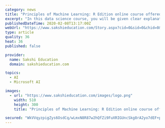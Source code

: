 ```yaml
---
category: news
title: "Principles of Machine Learning: R Edition online course offered by Microsoft"
excerpt: "In this data science course, you will be given clear explanations of machine learning theory combined with practical scenarios and hands-on experience building, validating, and deploying machine learning models. You will learn how to build and derive insights from these models using R, and Azure Notebooks."
publishedDateTime: 2020-02-08T13:17:00Z
webUrl: "https://www.sakshieducation.com/Story.aspx?cid=0&sid=0&chid=0&tid=0&nid=257642"
type: article
quality: 36
heat: 36
published: false

provider:
  name: Sakshi Education
  domain: sakshieducation.com

topics:
  - AI
  - Microsoft AI

images:
  - url: "https://www.sakshieducation.com/images/logo.png"
    width: 510
    height: 300
    title: "Principles of Machine Learning: R Edition online course offered by Microsoft"

secured: "WkVVqyzpigZys6OsdCq/wLmxN8R87w2hQfZi9FuXRIGUncSkg8rA2yo7dEF+ptiH2jBTm35hLkYK0HahxR2wEH5tYelAYEI6kccoMVGncwx+v/Kf/7m/ga5yWVWpbHXQccE+MqZjmz67ZRjCb6Mz2PCmo8Vw08kUfCIaN1QEdeKC+mEKXdfx1v3GyRSzdVTF9eNAaIsT2H7STcNx/5TiBbZXlcTAfLs0lPrS0xsDzAD3TLb2qQQ6pV0kfX0PJeqt1HUvJ/Vnurgar5LJLokKpzTI/po1HEVTvulT55uy9Pdv/mWAF9ikLrrBe4IEu1MCHUsJikLyHJRGrNdLajLadJd8yNLMppR4Sc8hJkpTk7jKRNZYmhrMgsbXP1FRXd/SaYkFTWlaqCXe6uvjKsFjwFGnuK2t/pxJhQMiMszwpKNaOoFoaQ4nnPJr8LSlGySgyQUb2zdAqlH+S4oCpc5zPwGMWvDXlYRH9cRfqSM0RKA=;b4j5qV5KqcbI/KE4AOwzPw=="
---
```



